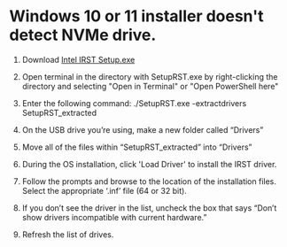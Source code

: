 # Windows 10 or 11 installer doesn't detect NVMe drive.

1. Download [Intel IRST Setup.exe](https://www.intel.com/content/www/us/en/download/19512/intel-rapid-storage-technology-driver-installation-software-with-intel-optane-memory-10th-and-11th-gen-platforms.html)

2. Open terminal in the directory with SetupRST.exe by right-clicking the directory and selecting "Open in Terminal" or "Open PowerShell here"

3. Enter the following command: ./SetupRST.exe -extractdrivers SetupRST_extracted

4. On the USB drive you’re using, make a new folder called “Drivers”

5. Move all of the files within “SetupRST_extracted” into “Drivers”

6. During the OS installation, click 'Load Driver' to install the IRST driver.

7. Follow the prompts and browse to the location of the installation files. Select the appropriate ‘.inf’ file (64 or 32 bit).

8. If you don’t see the driver in the list, uncheck the box that says “Don’t show drivers incompatible with current hardware.”

9. Refresh the list of drives.
